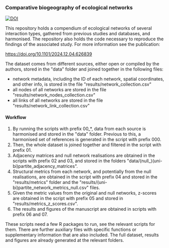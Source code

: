 ### Comparative biogeography of ecological networks

[![DOI](https://zenodo.org/badge/898574847.svg)](https://doi.org/10.5281/zenodo.14277893)

This repository holds a compendium of ecological networks of several interaction types, gathered from previous studies and databases, and harmonised. The repository also holds the code necessary to reproduce the findings of the associated study. For more information see the publication: 

https://doi.org/10.1101/2024.12.04.626839 

The dataset comes from different sources, either open or compiled by the authors, stored in the "data" folder and joined together in the following files:

- network metadata, including the ID of each network, spatial coordinates, and other info, is stored in the file "results/network_collection.csv"
- all nodes of all networks are stored in the file "results/network_nodes_collection.csv"
- all links of all networks are stored in the file "results/network_link_collection.csv"

#### Workflow

1) By running the scripts with prefix 00_*, data from each source is harmonised and stored in the "data" folder. Previous to this, a harmonised set of references is generated in the script with prefix 000.
2) Then, the whole dataset is joined together and filtered in the script with prefix 01.
3) Adjacency matrices and null network realisations are obtained in the scripts with prefix 02 and 03, and stored in the folders "data/(null_)(uni-bi)partite_adjacency_matrices".
4) Structural metrics from each network, and potentially from the null realisations, are obtained in the script with prefix 04 and stored in the "results/metrics" folder and the "results/(uni-bi)partite_network_metrics_null.csv" files.
5) Given the metric values from the original and null networks, z-scores are obtained in the script with prefix 05 and stored in "results/metrics_z_scores.csv".
6) The results and figures of the manuscript are obtained in scripts with prefix 06 and 07.

These scripts need a few R packages to run, see the relevant scripts for them. There are further auxiliary files with specific functions or supplementary information that are also included. The full dataset, results and figures are already generated at the relevant folders.

